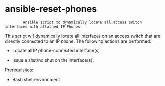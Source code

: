 # ansible-reset-phones
            Ansible script to dynamically locate all access switch interfaces with attached IP Phones
This script will dynamically locate all interfaces on an access switch that are directly connected to an IP phone. The following actions are performed:

-   Locate all IP phone-connected interface(s).

-   Issue a shut/no shut on the interface(s).

Prerequisites:

-   Bash shell environment

